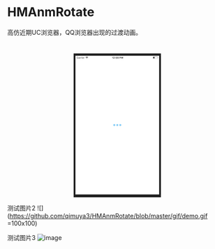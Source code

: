# HMAnmRotate
高仿近期UC浏览器，QQ浏览器出现的过渡动画。
<h1></h1>
<div  align="center">    
<img src="https://github.com/qimuya3/HMAnmRotate/blob/master/gif/demo.gif" width = "200" height = "330" alt="图片名称" align=center />
</div>

测试图片2
![](https://github.com/qimuya3/HMAnmRotate/blob/master/gif/demo.gif =100x100)

测试图片3
 ![image]()

